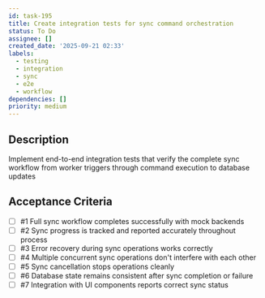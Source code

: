 ```yaml
---
id: task-195
title: Create integration tests for sync command orchestration
status: To Do
assignee: []
created_date: '2025-09-21 02:33'
labels:
  - testing
  - integration
  - sync
  - e2e
  - workflow
dependencies: []
priority: medium
---
```


## Description

<!-- SECTION:DESCRIPTION:BEGIN -->
Implement end-to-end integration tests that verify the complete sync workflow from worker triggers through command execution to database updates
<!-- SECTION:DESCRIPTION:END -->

## Acceptance Criteria
<!-- AC:BEGIN -->
- [ ] #1 Full sync workflow completes successfully with mock backends
- [ ] #2 Sync progress is tracked and reported accurately throughout process
- [ ] #3 Error recovery during sync operations works correctly
- [ ] #4 Multiple concurrent sync operations don't interfere with each other
- [ ] #5 Sync cancellation stops operations cleanly
- [ ] #6 Database state remains consistent after sync completion or failure
- [ ] #7 Integration with UI components reports correct sync status
<!-- AC:END -->

